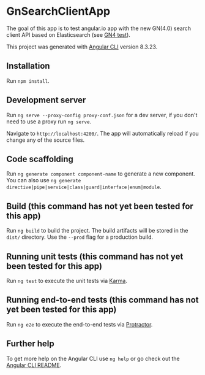 # GnSearchClientApp

The goal of this app is to test angular.io app with the new GN(4.0) search client API based on Elasticsearch (see [GN4 test](https://apps.titellus.net/geonetwork)).

This project was generated with [Angular CLI](https://github.com/angular/angular-cli) version 8.3.23.


## Installation

Run  `npm install`.

## Development server

Run  `ng serve --proxy-config proxy-conf.json` for a dev server, if you don't need to use a proxy run `ng serve`.
 
Navigate to `http://localhost:4200/`. The app will automatically reload if you change any of the source files.


## Code scaffolding

Run `ng generate component component-name` to generate a new component. You can also use `ng generate directive|pipe|service|class|guard|interface|enum|module`.

## Build (this command has not yet been tested for this app)

Run `ng build` to build the project. The build artifacts will be stored in the `dist/` directory. Use the `--prod` flag for a production build.

## Running unit tests (this command has not yet been tested for this app)

Run `ng test` to execute the unit tests via [Karma](https://karma-runner.github.io).

## Running end-to-end tests (this command has not yet been tested for this app)

Run `ng e2e` to execute the end-to-end tests via [Protractor](http://www.protractortest.org/).

## Further help

To get more help on the Angular CLI use `ng help` or go check out the [Angular CLI README](https://github.com/angular/angular-cli/blob/master/README.md).

